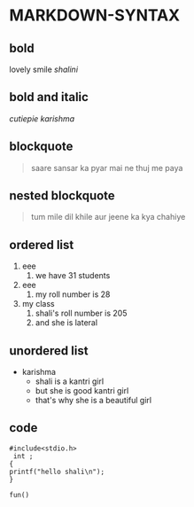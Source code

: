 # MARKDOWN-SYNTAX
## bold
lovely smile
_shalini_
## bold and italic

_cutiepie_
_karishma_
## blockquote
> saare sansar ka pyar mai ne thuj me paya
## nested blockquote
> tum mile dil khile aur jeene ka kya chahiye
## ordered list
1. eee
   1. we have 31 students
2. eee
    1. my roll number is 28
3. my class
    1. shali's roll number is 205 
    2. and she is lateral
## unordered list
- karishma
   * shali is a kantri girl 
   * but she is good kantri girl
   * that's why she is a beautiful girl    
## code
```
#include<stdio.h>
 int ;
{
printf("hello shali\n");
}
```
```
fun()
```
